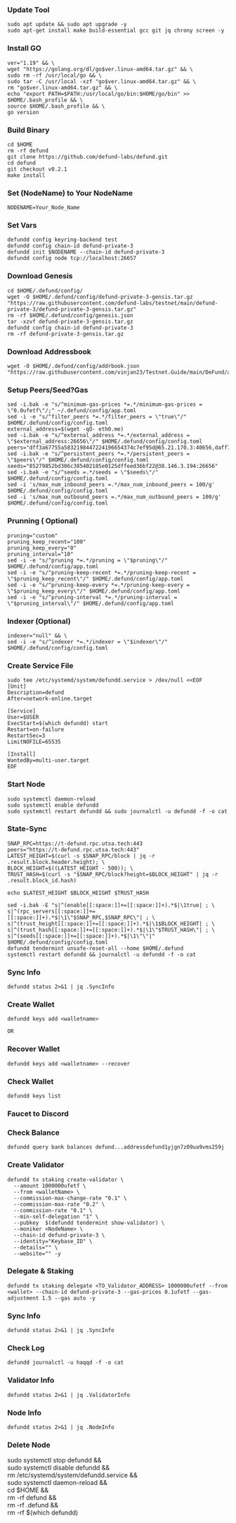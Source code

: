 ### Update Tool
```
sudo apt update && sudo apt upgrade -y
sudo apt-get install make build-essential gcc git jq chrony screen -y
```

### Install GO
```
ver="1.19" && \
wget "https://golang.org/dl/go$ver.linux-amd64.tar.gz" && \
sudo rm -rf /usr/local/go && \
sudo tar -C /usr/local -xzf "go$ver.linux-amd64.tar.gz" && \
rm "go$ver.linux-amd64.tar.gz" && \
echo "export PATH=$PATH:/usr/local/go/bin:$HOME/go/bin" >> $HOME/.bash_profile && \
source $HOME/.bash_profile && \
go version
```

### Build Binary
```
cd $HOME
rm -rf defund
git clone https://github.com/defund-labs/defund.git
cd defund 
git checkout v0.2.1
make install
```

### Set (NodeName) to Your NodeName
```
NODENAME=Your_Node_Name
```

### Set Vars
```
defundd config keyring-backend test
defundd config chain-id defund-private-3
defundd init $NODENAME --chain-id defund-private-3
defundd config node tcp://localhost:26657
```

### Download Genesis
```
cd $HOME/.defund/config/
wget -O $HOME/.defund/config/defund-private-3-gensis.tar.gz "https://raw.githubusercontent.com/defund-labs/testnet/main/defund-private-3/defund-private-3-gensis.tar.gz"
rm -rf $HOME/.defund/config/genesis.json
tar -xzvf defund-private-3-gensis.tar.gz
defundd config chain-id defund-private-3 
rm -rf defund-private-3-gensis.tar.gz
```

### Download Addressbook
```
wget -O $HOME/.defund/config/addrbook.json "https://raw.githubusercontent.com/vinjan23/Testnet.Guide/main/DeFund/addrbook.json"
```

### Setup Peers/Seed?Gas
```
sed -i.bak -e "s/^minimum-gas-prices *=.*/minimum-gas-prices = \"0.0ufetf\"/;" ~/.defund/config/app.toml
sed -i -e "s/^filter_peers *=.*/filter_peers = \"true\"/" $HOME/.defund/config/config.toml
external_address=$(wget -qO- eth0.me)
sed -i.bak -e "s/^external_address *=.*/external_address = \"$external_address:26656\"/" $HOME/.defund/config/config.toml
peers="dff3a67755a5832198447224196654374c7ef95d@65.21.170.3:40656,daff7b8cbcae4902c3c4542113ba521f968cc3f8@213.239.217.52:29656,445425e51dc42603cfeac805816bcdda2fb8a6a1@65.109.54.110:26631,f2985029a48319330b99767d676412383e7061bf@194.163.155.84:36656,75cccc67bc20e7e5429b80c4255ffe44ef24bc26@65.109.85.170:33656"
sed -i.bak -e "s/^persistent_peers *=.*/persistent_peers = \"$peers\"/" $HOME/.defund/config/config.toml
seeds="85279852bd306c385402185e0125dffeed36bf22@38.146.3.194:26656"
sed -i.bak -e "s/^seeds =.*/seeds = \"$seeds\"/" $HOME/.defund/config/config.toml
sed -i 's/max_num_inbound_peers =.*/max_num_inbound_peers = 100/g' $HOME/.defund/config/config.toml
sed -i 's/max_num_outbound_peers =.*/max_num_outbound_peers = 100/g' $HOME/.defund/config/config.toml
```

### Prunning ( Optional)
```
pruning="custom"
pruning_keep_recent="100"
pruning_keep_every="0"
pruning_interval="10"
sed -i -e "s/^pruning *=.*/pruning = \"$pruning\"/" $HOME/.defund/config/app.toml
sed -i -e "s/^pruning-keep-recent *=.*/pruning-keep-recent = \"$pruning_keep_recent\"/" $HOME/.defund/config/app.toml
sed -i -e "s/^pruning-keep-every *=.*/pruning-keep-every = \"$pruning_keep_every\"/" $HOME/.defund/config/app.toml
sed -i -e "s/^pruning-interval *=.*/pruning-interval = \"$pruning_interval\"/" $HOME/.defund/config/app.toml
```

### Indexer (Optional)
```
indexer="null" && \
sed -i -e "s/^indexer *=.*/indexer = \"$indexer\"/" $HOME/.defund/config/config.toml
```

### Create Service File
```
sudo tee /etc/systemd/system/defundd.service > /dev/null <<EOF
[Unit]
Description=defund
After=network-online.target

[Service]
User=$USER
ExecStart=$(which defundd) start
Restart=on-failure
RestartSec=3
LimitNOFILE=65535

[Install]
WantedBy=multi-user.target
EOF
```

### Start Node
```
sudo systemctl daemon-reload
sudo systemctl enable defundd
sudo systemctl restart defundd && sudo journalctl -u defundd -f -o cat
```

### State-Sync
```
SNAP_RPC=https://t-defund.rpc.utsa.tech:443
peers="https://t-defund.rpc.utsa.tech:443"
LATEST_HEIGHT=$(curl -s $SNAP_RPC/block | jq -r .result.block.header.height); \
BLOCK_HEIGHT=$((LATEST_HEIGHT - 500)); \
TRUST_HASH=$(curl -s "$SNAP_RPC/block?height=$BLOCK_HEIGHT" | jq -r .result.block_id.hash)

echo $LATEST_HEIGHT $BLOCK_HEIGHT $TRUST_HASH

sed -i.bak -E "s|^(enable[[:space:]]+=[[:space:]]+).*$|\1true| ; \
s|^(rpc_servers[[:space:]]+=[[:space:]]+).*$|\1\"$SNAP_RPC,$SNAP_RPC\"| ; \
s|^(trust_height[[:space:]]+=[[:space:]]+).*$|\1$BLOCK_HEIGHT| ; \
s|^(trust_hash[[:space:]]+=[[:space:]]+).*$|\1\"$TRUST_HASH\"| ; \
s|^(seeds[[:space:]]+=[[:space:]]+).*$|\1\"\"|" $HOME/.defund/config/config.toml
defundd tendermint unsafe-reset-all --home $HOME/.defund
systemctl restart defundd && journalctl -u defundd -f -o cat
```

### Sync Info
```
defundd status 2>&1 | jq .SyncInfo
```

### Create Wallet
```
defundd keys add <walletname>
```

`OR`

### Recover Wallet
```
defundd keys add <walletname> --recover
```

### Check Wallet
```
defundd keys list
```

### Faucet to Discord

### Check Balance
```
defundd query bank balances defund...addressdefund1yjgn7z09ua9vms259j
```

### Create Validator
```
defundd tx staking create-validator \
  --amount 1000000ufetf \
  --from <walletName> \
  --commission-max-change-rate "0.1" \
  --commission-max-rate "0.2" \
  --commission-rate "0.1" \
  --min-self-delegation "1" \
  --pubkey  $(defundd tendermint show-validator) \
  --moniker <NodeName> \
  --chain-id defund-private-3 \
  --identity="Keybase_ID" \
  --details="" \
  --website="" -y
  ```

### Delegate & Staking
```
defundd tx staking delegate <TO_Validator_ADDRESS> 1000000ufetf --from <wallet> --chain-id defund-private-3 --gas-prices 0.1ufetf --gas-adjustment 1.5 --gas auto -y 
```

### Sync Info
```
defundd status 2>&1 | jq .SyncInfo
```

### Check Log
```
defundd journalctl -u haqqd -f -o cat
```

### Validator Info
```
defundd status 2>&1 | jq .ValidatorInfo
```

### Node Info
```
defundd status 2>&1 | jq .NodeInfo
```

### Delete Node
sudo systemctl stop defundd && \
sudo systemctl disable defundd && \
rm /etc/systemd/system/defundd.service && \
sudo systemctl daemon-reload && \
cd $HOME && \
rm -rf defund && \
rm -rf .defund && \
rm -rf $(which defundd)
```
















